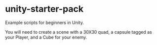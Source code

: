 # unity-starter-pack
Example scripts for beginners in Unity.

You will need to create a scene with a 30X30 quad, a capsule tagged as your Player, and a Cube for your enemy.
